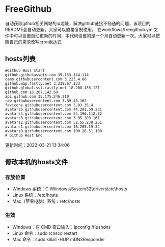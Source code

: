 # FreeGithub
自动获取github相关网站的ip地址，解决github链接不畅通的问题，该项目的README会自动更新，大家可以直接复制使用。
在workflows/freegithub.yml文件中可以设置自动更新的时间，本代码设置的是一个月自动更新一次。大家可以按照自己的需求改写cron表达式

## hosts列表
```base
#Github Host Start
github.githubassets.com 35.153.144.114
camo.githubusercontent.com 3.223.4.66
github.map.fastly.net 3.239.67.133
github.global.ssl.fastly.net 18.208.186.121
github.com 18.207.143.60
api.github.com 35.175.246.210
raw.githubusercontent.com 3.89.48.162
favicons.githubusercontent.com 3.93.35.4
avatars5.githubusercontent.com 44.201.69.231
avatars4.githubusercontent.com 54.196.112.82
avatars3.githubusercontent.com 3.95.200.161
avatars2.githubusercontent.com 52.55.238.251
avatars1.githubusercontent.com 18.205.19.34
avatars0.githubusercontent.com 100.26.51.108
# Github Host End
```

更新时间：2022-03-21 13:34:06

## 修改本机的hosts文件
### 存放位置
* Windows 系统：C:\Windows\System32\drivers\etc\hosts
* Linux 系统：/etc/hosts
* Mac（苹果电脑）系统：/etc/hosts

### 生效
* Windows：在 CMD 窗口输入：ipconfig /flushdns
* Linux 命令：sudo rcnscd restart
* Mac 命令：sudo killall -HUP mDNSResponder